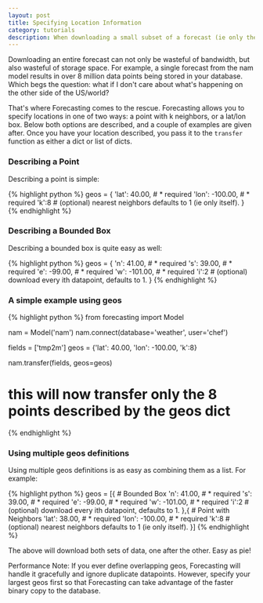```yaml
---
layout: post
title: Specifying Location Information
category: tutorials
description: When downloading a small subset of a forecast (ie only the four closest points to my house), one would use the geos feature in Forecasting.
---
```


Downloading an entire forecast can not only be wasteful of bandwidth, but also wasteful of storage space. For example, a single forecast from the nam model results in over 8 million data points being stored in your database. Which begs the question: what if I don't care about what's happening on the other side of the US/world?

That's where Forecasting comes to the rescue. Forecasting allows you to specify locations in one of two ways: a point with k neighbors, or a lat/lon box. Below both options are described, and a couple of examples are given after. Once you have your location described, you pass it to the `transfer` function as either a dict or list of dicts.

### Describing a Point

Describing a point is simple:

{% highlight python %}
geos = {
        'lat': 40.00, # * required
        'lon': -100.00, # * required
        'k':8 # (optional) nearest neighbors defaults to 1 (ie only itself).
        }
{% endhighlight %}

### Describing a Bounded Box

Describing a bounded box is quite easy as well:

{% highlight python %}
geos = {
        'n': 41.00,   # * required
        's': 39.00,   # * required
        'e': -99.00,  # * required
        'w': -101.00, # * required
        'i':2         # (optional) download every ith datapoint, defaults to 1.
        }
{% endhighlight %}

### A simple example using geos

{% highlight python %}
from forecasting import Model

nam = Model('nam')
nam.connect(database='weather', user='chef')

fields = ['tmp2m']
geos = {'lat': 40.00, 'lon': -100.00, 'k':8}

nam.transfer(fields, geos=geos)
# this will now transfer only the 8 points described by the geos dict
{% endhighlight %}

### Using multiple geos definitions

Using multiple geos definitions is as easy as combining them as a list. For example:


{% highlight python %}
geos = [{ # Bounded Box
        'n': 41.00,   # * required
        's': 39.00,   # * required
        'e': -99.00,  # * required
        'w': -101.00, # * required
        'i':2         # (optional) download every ith datapoint, defaults to 1.
       },{ # Point with Neighbors
        'lat': 38.00, # * required
        'lon': -100.00, # * required
        'k':8 # (optional) nearest neighbors defaults to 1 (ie only itself).
       }]
{% endhighlight %}

The above will download both sets of data, one after the other. Easy as pie!

Performance Note: If you ever define overlapping geos, Forecasting will handle it gracefully and ignore duplicate datapoints. However, specify your largest geos first so that Forecasting can take advantage of the faster binary copy to the database.
